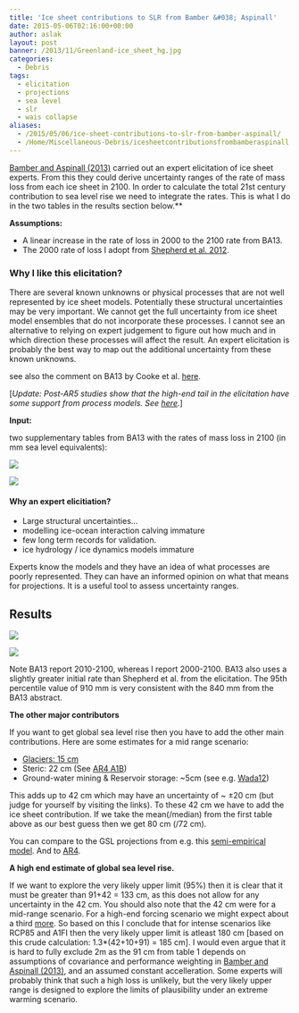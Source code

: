 ```yaml
---
title: 'Ice sheet contributions to SLR from Bamber &#038; Aspinall'
date: 2015-05-06T02:16:00+00:00
author: aslak
layout: post
banner: /2013/11/Greenland-ice_sheet_hg.jpg
categories:
  - Debris
tags:
  - elicitation
  - projections
  - sea level
  - slr
  - wais collapse
aliases:
  - /2015/05/06/ice-sheet-contributions-to-slr-from-bamber-aspinall/
  - /Home/Miscellaneous-Debris/icesheetcontributionsfrombamberaspinall
---
```

[Bamber and Aspinall (2013)](http://www.nature.com/nclimate/journal/v3/n4/extref/nclimate1778-s1.pdf) carried out an expert elicitation of ice sheet experts. From this they could derive uncertainty ranges of the rate of mass loss from each ice sheet in 2100. In order to calculate the total 21st century contribution to sea level rise we need to integrate the rates. This is what I do in the two tables in the results section below.**
  
  
**Assumptions:**

  * A linear increase in the rate of loss in 2000 to the 2100 rate from BA13.
  * The 2000 rate of loss I adopt from [Shepherd et al. 2012](http://www.sciencemag.org/content/338/6111/1183).

### **Why I like this elicitation?**

There are several known unknowns or physical processes that are not well represented by ice sheet models. Potentially these structural uncertainties may be very important. We cannot get the full uncertainty from ice sheet model ensembles that do not incorporate these processes. I cannot see an alternative to relying on expert judgement to figure out how much and in which direction these processes will affect the result. An expert elicitation is probably the best way to map out the additional uncertainty from these known unknowns.

see also the comment on BA13 by Cooke et al. [here](http://www.nature.com/nclimate/journal/v3/n4/full/nclimate1860.html).
  
[_Update: Post-AR5 studies show that the high-end tail in the elicitation have some support from process models. See [here](/Home/Miscellaneous-Debris/howvulnerablearemarinebasedsectorsofantarctica)._]

**Input:**
  
two supplementary tables from BA13 with the rates of mass loss in 2100 (in mm sea level equivalents):
  
![](/2016/02/bamberaspinall20s1.png)
  
![](/2016/02/bamberaspinall20s2.png)

#### Why an expert elicitiation?

  * Large structural uncertainties...
  * modelling ice-ocean interaction calving immature
  * few long term records for validation.
  * ice hydrology / ice dynamics models immature

Experts know the models and they have an idea of what processes are poorly represented. They can have an informed opinion on what that means for projections. It is a useful tool to assess uncertainty ranges.

## Results

![](/2016/02/bamber20s120conv.png)
  
![](/2016/02/bamber20s220conv.png)
  
Note BA13 report 2010-2100, whereas I report 2000-2100. BA13 also uses a slightly greater initial rate than Shepherd et al. from the elicitation. The 95th percentile value of 910 mm is very consistent with the 840 mm from the BA13 abstract.

**The other major contributors**
  
If you want to get global sea level rise then you have to add the other main contributions. Here are some estimates for a mid range scenario:

  * [Glaciers: 15 cm](/Home/Miscellaneous-Debris/glacierprojections)
  * Steric: 22 cm (See [AR4 A1B](http://www.ipcc.ch/publications_and_data/ar4/wg1/en/ch10s10-6.html))
  * Ground-water mining & Reservoir storage: ~5cm (see e.g. [Wada12](http://onlinelibrary.wiley.com/doi/10.1029/2012GL051230/abstract))

This adds up to 42 cm which may have an uncertainty of ~ ±20 cm (but judge for yourself by visiting the links). To these 42 cm we have to add the ice sheet contribution. If we take the mean(/median) from the first table above as our best guess then we get 80 cm (/72 cm).

You can compare to the GSL projections from e.g. this [semi-empirical model](/Home/PDFs/Announcements/howwillsealevelrespondtochangesinnaturalandanthropogenicforcingsby2100). And to [AR4](http://www.ipcc.ch/publications_and_data/ar4/wg1/en/ch10s10-6-5.html).

**A high end estimate of global sea level rise.**
  
If we want to explore the very likely upper limit (95%) then it is clear that it must be greater than 91+42 = 133 cm, as this does not allow for any uncertainty in the 42 cm. You should also note that the 42 cm were for a mid-range scenario. For a high-end forcing scenario we might expect about a third [more](http://www.ipcc.ch/publications_and_data/ar4/wg1/en/ch10s10-6-5.html). So based on this I conclude that for intense scenarios like RCP85 and A1FI then the very likely upper limit is atleast 180 cm [based on this crude calculation: 1.3*(42+10+91) = 185 cm]. I would even argue that it is hard to fully exclude 2m as the 91 cm from table 1 depends on assumptions of covariance and performance weighting in [Bamber and Aspinall (2013)](http://www.nature.com/nclimate/journal/v3/n4/full/nclimate1778.html), and an assumed constant accelleration. Some experts will probably think that such a high loss is unlikely, but the very likely upper range is designed to explore the limits of plausibility under an extreme warming scenario.
